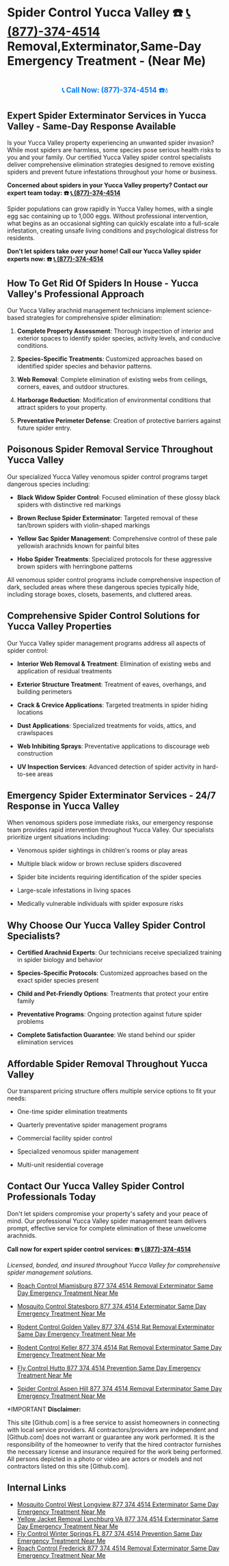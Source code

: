 # Spider Control Yucca Valley ☎️ [📞 (877)-374-4514](https://pest-control-4514.netlify.app) Removal,Exterminator,Same-Day Emergency Treatment - (Near Me)
# 

<p align="center" style="font-size: 1.2em; font-weight: bold; margin: 20px 0;">
  <a href="https://pest-control-4514.netlify.app" target="_blank" style="color: #007BFF; text-decoration: none;">📞 Call Now: (877)-374-4514 ☎️💧</a>
</p>

<p align="center" style="font-size: 1.2em; font-weight: bold; margin: 20px 0;">
</p>

## Expert Spider Exterminator Services in Yucca Valley - Same-Day Response Available

Is your Yucca Valley property experiencing an unwanted spider invasion? While most spiders are harmless, some species pose serious health risks to you and your family. Our certified Yucca Valley spider control specialists deliver comprehensive elimination strategies designed to remove existing spiders and prevent future infestations throughout your home or business.

**Concerned about spiders in your Yucca Valley property? Contact our expert team today: ☎️ [📞 (877)-374-4514](https://pest-control-4514.netlify.app)**

Spider populations can grow rapidly in Yucca Valley homes, with a single egg sac containing up to 1,000 eggs. Without professional intervention, what begins as an occasional sighting can quickly escalate into a full-scale infestation, creating unsafe living conditions and psychological distress for residents.

**Don't let spiders take over your home! Call our Yucca Valley spider experts now: ☎️ [📞 (877)-374-4514](https://pest-control-4514.netlify.app)**

## How To Get Rid Of Spiders In House - Yucca Valley's Professional Approach

Our Yucca Valley arachnid management technicians implement science-based strategies for comprehensive spider elimination:

1. **Complete Property Assessment**: Thorough inspection of interior and exterior spaces to identify spider species, activity levels, and conducive conditions.

2. **Species-Specific Treatments**: Customized approaches based on identified spider species and behavior patterns.

3. **Web Removal**: Complete elimination of existing webs from ceilings, corners, eaves, and outdoor structures.

4. **Harborage Reduction**: Modification of environmental conditions that attract spiders to your property.

5. **Preventative Perimeter Defense**: Creation of protective barriers against future spider entry.

## Poisonous Spider Removal Service Throughout Yucca Valley

Our specialized Yucca Valley venomous spider control programs target dangerous species including:

- **Black Widow Spider Control**: Focused elimination of these glossy black spiders with distinctive red markings

- **Brown Recluse Spider Exterminator**: Targeted removal of these tan/brown spiders with violin-shaped markings

- **Yellow Sac Spider Management**: Comprehensive control of these pale yellowish arachnids known for painful bites

- **Hobo Spider Treatments**: Specialized protocols for these aggressive brown spiders with herringbone patterns

All venomous spider control programs include comprehensive inspection of dark, secluded areas where these dangerous species typically hide, including storage boxes, closets, basements, and cluttered areas.

## Comprehensive Spider Control Solutions for Yucca Valley Properties

Our Yucca Valley spider management programs address all aspects of spider control:

- **Interior Web Removal & Treatment**: Elimination of existing webs and application of residual treatments

- **Exterior Structure Treatment**: Treatment of eaves, overhangs, and building perimeters

- **Crack & Crevice Applications**: Targeted treatments in spider hiding locations

- **Dust Applications**: Specialized treatments for voids, attics, and crawlspaces

- **Web Inhibiting Sprays**: Preventative applications to discourage web construction

- **UV Inspection Services**: Advanced detection of spider activity in hard-to-see areas

## Emergency Spider Exterminator Services - 24/7 Response in Yucca Valley

When venomous spiders pose immediate risks, our emergency response team provides rapid intervention throughout Yucca Valley. Our specialists prioritize urgent situations including:

- Venomous spider sightings in children's rooms or play areas

- Multiple black widow or brown recluse spiders discovered

- Spider bite incidents requiring identification of the spider species

- Large-scale infestations in living spaces

- Medically vulnerable individuals with spider exposure risks

## Why Choose Our Yucca Valley Spider Control Specialists?

- **Certified Arachnid Experts**: Our technicians receive specialized training in spider biology and behavior

- **Species-Specific Protocols**: Customized approaches based on the exact spider species present

- **Child and Pet-Friendly Options**: Treatments that protect your entire family

- **Preventative Programs**: Ongoing protection against future spider problems

- **Complete Satisfaction Guarantee**: We stand behind our spider elimination services

## Affordable Spider Removal Throughout Yucca Valley

Our transparent pricing structure offers multiple service options to fit your needs:

- One-time spider elimination treatments

- Quarterly preventative spider management programs

- Commercial facility spider control

- Specialized venomous spider management

- Multi-unit residential coverage

## Contact Our Yucca Valley Spider Control Professionals Today

Don't let spiders compromise your property's safety and your peace of mind. Our professional Yucca Valley spider management team delivers prompt, effective service for complete elimination of these unwelcome arachnids.

**Call now for expert spider control services: ☎️ [📞 (877)-374-4514](https://pest-control-4514.netlify.app)**

*Licensed, bonded, and insured throughout Yucca Valley for comprehensive spider management solutions.*

- [Roach Control Miamisburg 877 374 4514 Removal Exterminator Same Day Emergency Treatment Near Me](https://github.com/allyoucaneatsushiin/pest-control/blob/main/Roach-Control-Miamisburg-877-374-4514-Removal-Exterminator-Same-Day-Emergency-Treatment-Near-Me.md)
- [Mosquito Control Statesboro 877 374 4514 Exterminator Same Day Emergency Treatment Near Me](https://github.com/allyoucaneatsushiin/pest-control/blob/main/Mosquito-Control-Statesboro-877-374-4514-Exterminator-Same-Day-Emergency-Treatment-Near-Me.md)
- [Rodent Control Golden Valley 877 374 4514 Rat Removal Exterminator Same Day Emergency Treatment Near Me](https://github.com/allyoucaneatsushiin/pest-control/blob/main/Rodent-Control-Golden-Valley-877-374-4514-Rat-Removal-Exterminator-Same-Day-Emergency-Treatment-Near-Me.md)


- [Rodent Control Keller 877 374 4514 Rat Removal Exterminator Same Day Emergency Treatment Near Me](https://github.com/allyoucaneatsushiin/pest-control/blob/main/Rodent-Control-Keller-877-374-4514-Rat-Removal-Exterminator-Same-Day-Emergency-Treatment-Near-Me.md)
- [Fly Control Hutto 877 374 4514 Prevention Same Day Emergency Treatment Near Me](https://github.com/allyoucaneatsushiin/pest-control/blob/main/Fly-Control-Hutto-877-374-4514-Prevention-Same-Day-Emergency-Treatment-Near-Me.md)
- [Spider Control Aspen Hill 877 374 4514 Removal Exterminator Same Day Emergency Treatment Near Me](https://github.com/allyoucaneatsushiin/pest-control/blob/main/Spider-Control-Aspen-Hill-877-374-4514-Removal-Exterminator-Same-Day-Emergency-Treatment-Near-Me.md)


*IMPORTANT **Disclaimer:**  

This site [Github.com] is a free service to assist homeowners in connecting with local service providers. All contractors/providers are independent and [Github.com] does not warrant or guarantee any work performed. It is the responsibility of the homeowner to verify that the hired contractor furnishes the necessary license and insurance required for the work being performed. All persons depicted in a photo or video are actors or models and not contractors listed on this site [Github.com].


## Internal Links
- [Mosquito Control West Longview 877 374 4514 Exterminator Same Day Emergency Treatment Near Me](https://github.com/allyoucaneatsushiin/pest-control/blob/main/Mosquito-Control-West-Longview-877-374-4514-Exterminator-Same-Day-Emergency-Treatment-Near-Me.md)
- [Yellow Jacket Removal Lynchburg VA 877 374 4514 Exterminator Same Day Emergency Treatment Near Me](https://github.com/allyoucaneatsushiin/pest-control/blob/main/Yellow-Jacket-Removal-Lynchburg-VA-877-374-4514-Exterminator-Same-Day-Emergency-Treatment-Near-Me.md)
- [Fly Control Winter Springs FL 877 374 4514 Prevention Same Day Emergency Treatment Near Me](https://github.com/allyoucaneatsushiin/pest-control/blob/main/Fly-Control-Winter-Springs-FL-877-374-4514-Prevention-Same-Day-Emergency-Treatment-Near-Me.md)
- [Roach Control Frederick 877 374 4514 Removal Exterminator Same Day Emergency Treatment Near Me](https://github.com/allyoucaneatsushiin/pest-control/blob/main/Roach-Control-Frederick-877-374-4514-Removal-Exterminator-Same-Day-Emergency-Treatment-Near-Me.md)
